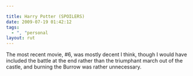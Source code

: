 ```yaml
---

title: Harry Potter (SPOILERS)
date: 2009-07-19 01:42:12
tags:
  - ", "personal
layout: rut
---
```


The most recent movie, #6, was mostly decent I think, though I would have included the battle at the end rather than the triumphant march out of the castle, and burning the Burrow was rather unnecessary. 

